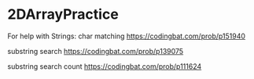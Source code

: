 # 2DArrayPractice

For help with Strings:
char matching
https://codingbat.com/prob/p151940

substring search
https://codingbat.com/prob/p139075

substring search count
https://codingbat.com/prob/p111624
